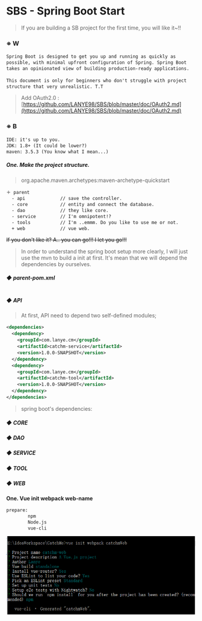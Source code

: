 # SBS - Spring Boot Start
> If you are building a SB project for the first time, you will like it~!!

### ※ W

	Spring Boot is designed to get you up and running as quickly as possible, with minimal upfront configuration of Spring. Spring Boot takes an opinionated view of building production-ready applications.
	
	This document is only for beginners who don't struggle with project structure that very unrealistic. T.T

> Add OAuth2.0 : [https://github.com/LANYE98/SBS/blob/master/doc/OAuth2.md](https://github.com/LANYE98/SBS/blob/master/doc/OAuth2.md)

### ※ B

	IDE: it's up to you.
	JDK: 1.8+ (It could be lower?)
	maven: 3.5.3 (You know what I mean...)


##### One. Make the project structure.

> org.apache.maven.archetypes:maven-archetype-quickstart

```
＋ parent
  - api             // save the controller.
  - core            // entity and connect the database.
  - dao             // they like core.
  - service         // I'm omnipotent!?
  - tools           // I'm ..emmm. Do you like to use me or not.
  + web             // vue web.
```

~~If you don't like it? A.. you can go!!! I let you go!!!~~

> In order to understand the spring boot setup more clearly, I will just use the mvn to build a init at first. It's mean that we will depend the dependencies by ourselves.

##### ◆ parent-pom.xml

```xml

```

##### ◆ API

> At first, API need to depend two self-defined modules;

```xml
<dependencies>
  <dependency>
    <groupId>com.lanye.cm</groupId>
    <artifactId>catchm-service</artifactId>
    <version>1.0.0-SNAPSHOT</version>
  </dependency>
  <dependency>
    <groupId>com.lanye.cm</groupId>
    <artifactId>catchm-tool</artifactId>
    <version>1.0.0-SNAPSHOT</version>
  </dependency>
</dependencies>
```
> spring boot's dependencies:



##### ◆ CORE


##### ◆ DAO


##### ◆ SERVICE


##### ◆ TOOL


##### ◆ WEB

**One. Vue init webpack web-name**

```
prepare:
		npm
		Node.js
		vue-cli
```

![vue-init](images/vue-init.png)


